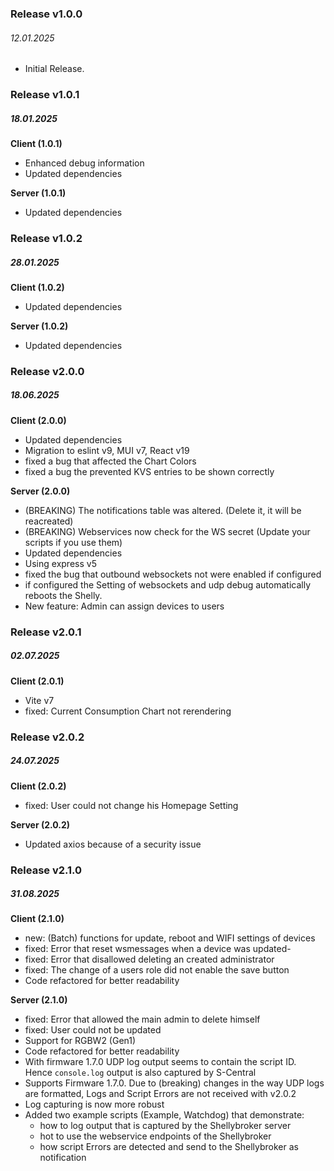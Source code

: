 ### Release v1.0.0

###### 12.01.2025

- Initial Release.

### Release v1.0.1

##### 18.01.2025

**Client (1.0.1)**

- Enhanced debug information
- Updated dependencies

**Server (1.0.1)**

- Updated dependencies

### Release v1.0.2

##### 28.01.2025

**Client (1.0.2)**

- Updated dependencies

**Server (1.0.2)**

- Updated dependencies

### Release v2.0.0

##### 18.06.2025

**Client (2.0.0)**

- Updated dependencies
- Migration to eslint v9, MUI v7, React v19
- fixed a bug that affected the Chart Colors
- fixed a bug the prevented KVS entries to be shown correctly

**Server (2.0.0)**

- (BREAKING) The notifications table was altered. (Delete it, it will be reacreated)
- (BREAKING) Webservices now check for the WS secret (Update your scripts if you use them)
- Updated dependencies
- Using express v5
- fixed the bug that outbound websockets not were enabled if configured
- if configured the Setting of websockets and udp debug automatically reboots the Shelly.
- New feature: Admin can assign devices to users

### Release v2.0.1

##### 02.07.2025

**Client (2.0.1)**

- Vite v7
- fixed: Current Consumption Chart not rerendering

### Release v2.0.2

##### 24.07.2025

**Client (2.0.2)**

- fixed: User could not change his Homepage Setting

**Server (2.0.2)**

- Updated axios because of a security issue

### Release v2.1.0

##### 31.08.2025

**Client (2.1.0)**

- new: (Batch) functions for update, reboot and WIFI settings of devices
- fixed: Error that reset wsmessages when a device was updated-
- fixed: Error that disallowed deleting an created administrator
- fixed: The change of a users role did not enable the save button
- Code refactored for better readability

**Server (2.1.0)**

- fixed: Error that allowed the main admin to delete himself
- fixed: User could not be updated
- Support for RGBW2 (Gen1)
- Code refactored for better readability
- With firmware 1.7.0 UDP log output seems to contain the script ID. Hence `console.log` output is also captured by S-Central
- Supports Firmware 1.7.0. Due to (breaking) changes in the way UDP logs are formatted, Logs and Script Errors are not received with v2.0.2
- Log capturing is now more robust
- Added two example scripts (Example, Watchdog) that demonstrate:
  - how to log output that is captured by the Shellybroker server
  - hot to use the webservice endpoints of the Shellybroker
  - how script Errors are detected and send to the Shellybroker as notification
